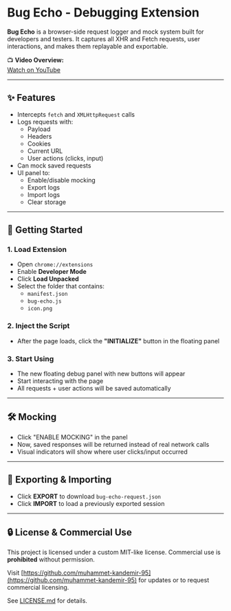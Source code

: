 # Bug Echo - Debugging Extension

**Bug Echo** is a browser-side request logger and mock system built for developers and testers. It captures all XHR and Fetch requests, user interactions, and makes them replayable and exportable.

📺 **Video Overview:**  
[Watch on YouTube](https://youtu.be/1A_XTfHALPA)

---

## ✨ Features

- Intercepts `fetch` and `XMLHttpRequest` calls
- Logs requests with:
  - Payload
  - Headers
  - Cookies
  - Current URL
  - User actions (clicks, input)
- Can mock saved requests
- UI panel to:
  - Enable/disable mocking
  - Export logs
  - Import logs
  - Clear storage

---

## 🚀 Getting Started

### 1. Load Extension

- Open `chrome://extensions`
- Enable **Developer Mode**
- Click **Load Unpacked**
- Select the folder that contains:
  - `manifest.json`
  - `bug-echo.js`
  - `icon.png`

### 2. Inject the Script

- After the page loads, click the **"INITIALIZE"** button in the floating panel

### 3. Start Using

- The new floating debug panel with new buttons will appear
- Start interacting with the page
- All requests + user actions will be saved automatically

---

## 🛠 Mocking

- Click "ENABLE MOCKING" in the panel
- Now, saved responses will be returned instead of real network calls
- Visual indicators will show where user clicks/input occurred

---

## 📁 Exporting & Importing

- Click **EXPORT** to download `bug-echo-request.json`
- Click **IMPORT** to load a previously exported session

---

## 🔒 License & Commercial Use

This project is licensed under a custom MIT-like license. Commercial use is **prohibited** without permission.

Visit [https://github.com/muhammet-kandemir-95](https://github.com/muhammet-kandemir-95) for updates or to request commercial licensing.

See [LICENSE.md](./LICENSE.md) for details.